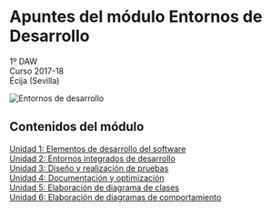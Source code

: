 # Apuntes del módulo Entornos de Desarrollo

1º DAW  
Curso 2017-18  
Écija (Sevilla)  

![Entornos de desarrollo](https://www.google.es/url?sa=i&rct=j&q=&esrc=s&source=images&cd=&cad=rja&uact=8&ved=0ahUKEwiZjpKY88TWAhXKlxoKHTqJAV4QjRwIBw&url=http%3A%2F%2Fwww.dosbit.com%2Fplataformas%2Fotros%2Fxcode-entorno-de-desarrollo-gratuito-para-mac&psig=AFQjCNHkmYnAZnJS3JY_WnyiIqg9gj8C9Q&ust=1506585669737229)

## Contenidos del módulo

[Unidad 1: Elementos de desarrollo del software](1.ELEMENTOS.md)  
[Unidad 2: Entornos integrados de desarrollo](2.ENTORNOS.md)  
[Unidad 3: Diseño y realización de pruebas](3.PRUEBAS.md)  
[Unidad 4: Documentación y optimización](4.DOCUMENTACION.md)  
[Unidad 5: Elaboración de diagrama de clases](5.DIAGRAMAS_CLASES.md)   
[Unidad 6: Elaboración de diagramas de comportamiento](6.DIAGRAMAS_COMPORTAMIENTO.md)  

